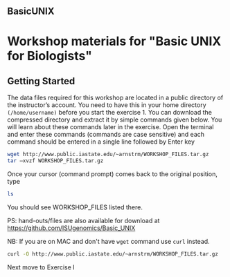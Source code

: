 ## BasicUNIX
# Workshop materials for "Basic UNIX for Biologists"

## Getting Started
The data files required for this workshop are located in a public directory of the instructor’s account. You need to have this in your home directory `(/home/username)` before you start the exercise 1. You can download the compressed directory and extract it by simple commands given below. You will learn about these commands later in the exercise. 
Open the terminal and enter these commands (commands are case sensitive) and each command should be entered in a single line followed by Enter key
```bash
wget http://www.public.iastate.edu/~arnstrm/WORKSHOP_FILES.tar.gz
tar –xvzf WORKSHOP_FILES.tar.gz
```
Once your cursor (command prompt) comes back to the original position, type
```bash
ls 
```
You should see WORKSHOP_FILES listed there.

PS: hand-outs/files are also available for download at https://github.com/ISUgenomics/Basic_UNIX

NB: If you are on MAC and don't have `wget` command use `curl` instead.
```bash
curl -O http://www.public.iastate.edu/~arnstrm/WORKSHOP_FILES.tar.gz
```

Next move to Exercise I 